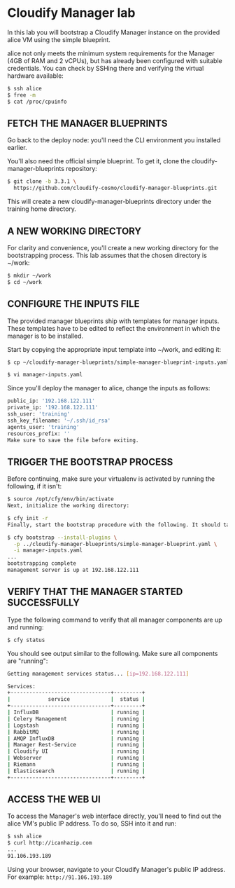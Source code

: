 # Cloudify Manager lab

In this lab you will bootstrap a Cloudify Manager instance on the provided alice VM using the simple blueprint.

alice not only meets the minimum system requirements for the Manager (4GB of RAM and 2 vCPUs), but has already been configured with suitable credentials. You can check by SSHing there and verifying the virtual hardware available:

```sh
$ ssh alice
$ free -m
$ cat /proc/cpuinfo
```

## FETCH THE MANAGER BLUEPRINTS

Go back to the deploy node: you'll need the CLI environment you installed earlier.

You'll also need the official simple blueprint. To get it, clone the cloudify-manager-blueprints repository:

```sh
$ git clone -b 3.3.1 \
  https://github.com/cloudify-cosmo/cloudify-manager-blueprints.git
```

This will create a new cloudify-manager-blueprints directory under the training home directory.

## A NEW WORKING DIRECTORY

For clarity and convenience, you'll create a new working directory for the bootstrapping process. This lab assumes that the chosen directory is ~/work:

```sh
$ mkdir ~/work
$ cd ~/work
```

## CONFIGURE THE INPUTS FILE

The provided manager blueprints ship with templates for manager inputs. These templates have to be edited to reflect the environment in which the manager is to be installed.

Start by copying the appropriate input template into ~/work, and editing it:

```sh
$ cp ~/cloudify-manager-blueprints/simple-manager-blueprint-inputs.yaml manager-inputs.yaml

$ vi manager-inputs.yaml
```

Since you'll deploy the manager to alice, change the inputs as follows:

```sh
public_ip: '192.168.122.111'
private_ip: '192.168.122.111'
ssh_user: 'training'
ssh_key_filename: '~/.ssh/id_rsa'
agents_user: 'training'
resources_prefix: ''
Make sure to save the file before exiting.
```

## TRIGGER THE BOOTSTRAP PROCESS

Before continuing, make sure your virtualenv is activated by running the following, if it isn't:

```sh
$ source /opt/cfy/env/bin/activate
Next, initialize the working directory:

$ cfy init -r
Finally, start the bootstrap procedure with the following. It should take around 15 minutes to complete, during which you will see the output of the bootstrapping process. At the end you should see the IP address of the Manager as an output.

$ cfy bootstrap --install-plugins \
  -p ../cloudify-manager-blueprints/simple-manager-blueprint.yaml \
  -i manager-inputs.yaml
...
bootstrapping complete
management server is up at 192.168.122.111
```

## VERIFY THAT THE MANAGER STARTED SUCCESSFULLY

Type the following command to verify that all manager components are up and running:

```sh
$ cfy status
```

You should see output similar to the following. Make sure all components are "running":

```sh
Getting management services status... [ip=192.168.122.111]

Services:
+--------------------------------+---------+
|            service             |  status |
+--------------------------------+---------+
| InfluxDB                       | running |
| Celery Management              | running |
| Logstash                       | running |
| RabbitMQ                       | running |
| AMQP InfluxDB                  | running |
| Manager Rest-Service           | running |
| Cloudify UI                    | running |
| Webserver                      | running |
| Riemann                        | running |
| Elasticsearch                  | running |
+--------------------------------+---------+
```

## ACCESS THE WEB UI

To access the Manager's web interface directly, you'll need to find out the alice VM's public IP address. To do so, SSH into it and run:

```sh
$ ssh alice
$ curl http://icanhazip.com
...
91.106.193.189
```

Using your browser, navigate to your Cloudify Manager's public IP address. For example: `http://91.106.193.189`